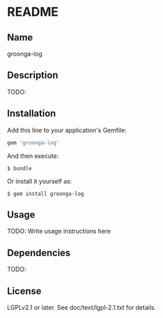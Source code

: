 # README

## Name

groonga-log

## Description

TODO:

## Installation

Add this line to your application's Gemfile:

```ruby
gem 'groonga-log'
```

And then execute:

    $ bundle

Or install it yourself as:

    $ gem install groonga-log

## Usage

TODO: Write usage instructions here

## Dependencies

TODO:

## License

LGPLv2.1 or later. See doc/text/lgpl-2.1.txt for details.
